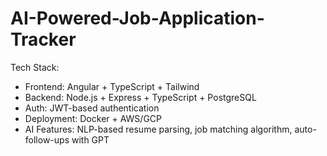 # AI-Powered-Job-Application-Tracker

Tech Stack:
-  Frontend: Angular + TypeScript + Tailwind
-  Backend: Node.js + Express + TypeScript + PostgreSQL
-  Auth: JWT-based authentication
-  Deployment: Docker + AWS/GCP
-  AI Features: NLP-based resume parsing, job matching algorithm, auto-follow-ups with GPT
